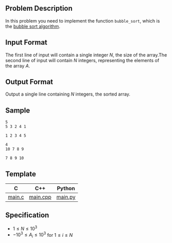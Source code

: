 ## Problem Description

In this problem you need to implement the function `bubble_sort`, which is the [bubble sort algorithm](https://en.wikipedia.org/wiki/Bubble_sort).

## Input Format

The first line of input will contain a single integer $N$, the size of the array.The second line of input will contain $N$ integers, representing the elements of the array $A$.

## Output Format

Output a single line containing $N$ integers, the sorted array.

## Sample

```input1
5
5 3 2 4 1
```

```output1
1 2 3 4 5
```

```input2
4
10 7 8 9
```

```output2
7 8 9 10
```

## Template

| C | C++ | Python |
| -------- | -------- | -------- |
| [main.c](file://main.c) | [main.cpp](file://main.cpp) | [main.py](file://main.py) |

## Specification

- $1 \leq N \leq 10^3$
- $-10^3 \leq A_i \leq 10^3$ for $1 \leq i \leq N$
